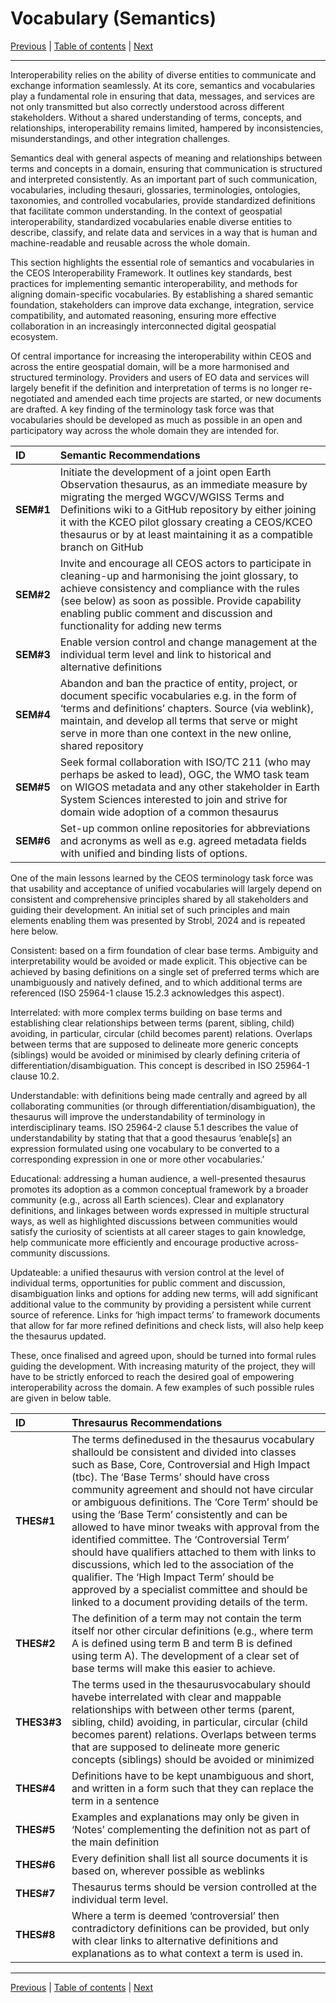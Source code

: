 # Vocabulary (Semantics)

[Previous](Framework.md) | [Table of contents](README.md) | [Next](Architecture.md)
***
Interoperability relies on the ability of diverse entities to communicate and exchange information seamlessly. At its core, semantics and vocabularies play a fundamental role in ensuring that data, messages, and services are not only transmitted but also correctly understood across different stakeholders. Without a shared understanding of terms, concepts, and relationships, interoperability remains limited, hampered by inconsistencies, misunderstandings, and other integration challenges.

Semantics deal with general aspects of meaning and relationships between terms and concepts in a domain, ensuring that communication is structured and interpreted consistently. As an important part of such communication, vocabularies, including thesauri, glossaries, terminologies, ontologies, taxonomies, and controlled vocabularies, provide standardized definitions that facilitate common understanding. In the context of geospatial interoperability, standardized vocabularies enable diverse entities to describe, classify, and relate data and services in a way that is human and machine-readable and reusable across the whole domain.

This section highlights the essential role of semantics and vocabularies in the CEOS Interoperability Framework. It outlines key standards, best practices for implementing semantic interoperability, and methods for aligning domain-specific vocabularies. By establishing a shared semantic foundation, stakeholders can improve data exchange, integration, service compatibility, and automated reasoning, ensuring more effective collaboration in an increasingly interconnected digital geospatial ecosystem.

Of central importance for increasing the interoperability within CEOS and across the entire geospatial domain, will be a more harmonised and structured terminology. Providers and users of EO data and services will largely benefit if the definition and interpretation of terms is no longer re-negotiated and amended each time projects are started, or new documents are drafted. A key finding of the terminology task force was that vocabularies should be developed as much as possible in an open and participatory way across the whole domain they are intended for.

| **ID** | **Semantic Recommendations**                                                                                                       |
| :----- | :--------------------------------------------------------------------------------------------------------------------------------- |
| **SEM\#1** | Initiate the development of a joint open Earth Observation thesaurus, as an immediate measure by migrating the merged WGCV/WGISS Terms and Definitions wiki to a GitHub repository by either joining it with the KCEO pilot glossary creating a CEOS/KCEO thesaurus or by at least maintaining it as a compatible branch on GitHub |
| **SEM\#2** | Invite and encourage all CEOS actors to participate in cleaning-up and harmonising the joint glossary, to achieve consistency and compliance with the rules (see below) as soon as possible. Provide capability enabling public comment and discussion and functionality for adding new terms  |
| **SEM\#3** | Enable version control and change management at the individual term level and link to historical and alternative definitions |
| **SEM\#4** | Abandon and ban the practice of entity, project, or document specific vocabularies e.g. in the form of ‘terms and definitions’ chapters. Source (via weblink), maintain, and develop all terms that serve or might serve in more than one context in the new online, shared repository |
| **SEM\#5** | Seek formal collaboration with ISO/TC 211 (who may perhaps be asked to lead), OGC, the WMO task team on WIGOS metadata and any other stakeholder in Earth System Sciences interested to join and strive for domain wide adoption of a common thesaurus |
| **SEM\#6** | Set-up common online repositories for abbreviations and acronyms as well as e.g. agreed metadata fields with unified and binding lists of options. |

One of the main lessons learned by the CEOS terminology task force was that usability and acceptance of unified vocabularies will largely depend on consistent and comprehensive principles shared by all stakeholders and guiding their development. An initial set of such principles and main elements enabling them was presented by Strobl, 2024 and is repeated here below.

Consistent: based on a firm foundation of clear base terms. Ambiguity and interpretability would be avoided or made explicit. This objective can be achieved by basing definitions on a single set of preferred terms which are unambiguously and natively defined, and to which additional terms are referenced (ISO 25964-1 clause 15.2.3 acknowledges this aspect).

Interrelated: with more complex terms building on base terms and establishing clear relationships between terms (parent, sibling, child) avoiding, in particular, circular (child becomes parent) relations. Overlaps between terms that are supposed to delineate more generic concepts (siblings) would be avoided or minimised by clearly defining criteria of differentiation/disambiguation. This concept is described in ISO 25964-1 clause 10.2.

Understandable: with definitions being made centrally and agreed by all collaborating communities (or through differentiation/disambiguation), the thesaurus will improve the understandability of terminology in interdisciplinary teams. ISO 25964-2 clause 5.1 describes the value of understandability by stating that that a good thesaurus ‘enable[s] an expression formulated using one vocabulary to be converted to a corresponding expression in one or more other vocabularies.’

Educational: addressing a human audience, a well-presented thesaurus promotes its adoption as a common conceptual framework by a broader community (e.g., across all Earth sciences). Clear and explanatory definitions, and linkages between words expressed in multiple structural ways, as well as highlighted discussions between communities would satisfy the curiosity of scientists at all career stages to gain knowledge, help communicate more efficiently and encourage productive across-community discussions.

Updateable: a unified thesaurus with version control at the level of individual terms, opportunities for public comment and discussion, disambiguation links and options for adding new terms, will add significant additional value to the community by providing a persistent while current source of reference. Links for ‘high impact terms’ to framework documents that allow for far more refined definitions and check lists, will also help keep the thesaurus updated.

These, once finalised and agreed upon, should be turned into formal rules guiding the development.  With increasing maturity of the project, they will have to be strictly enforced to reach the desired goal of empowering interoperability across the domain. A few examples of such possible rules are given in below table.


| **ID** | **Thresaurus Recommendations** |
| :---- | :---- |
| **THES\#1** | The terms definedused in the thesaurus vocabulary shallould be consistent and divided into classes such as Base, Core, Controversial and High Impact (tbc). The ‘Base Terms’ should have cross community agreement and should not have circular or ambiguous definitions. The ‘Core Term’ should be using the ‘Base Term’ consistently and can be allowed to have minor tweaks with approval from the identified committee. The ‘Controversial Term’ should have qualifiers attached to them with links to discussions, which led to the association of the qualifier. The ‘High Impact Term’ should be approved by a specialist committee and should be linked to a document providing details of the term. |
| **THES\#2** | The definition of a term may not contain the term itself nor other circular definitions (e.g., where term A is defined using term B and term B is defined using term A). The development of a clear set of base terms will make this easier to achieve.  |
| **THES3\#3** | The terms used in the thesaurusvocabulary should havebe interrelated with clear and mappable relationships with between other terms (parent, sibling, child) avoiding, in particular, circular (child becomes parent) relations. Overlaps between terms that are supposed to delineate more generic concepts (siblings) should be avoided or minimized|
| **THES\#4** | Definitions have to be kept unambiguous and short, and written in a form such that they can replace the term in a sentence |
| **THES\#5** | Examples and explanations may only be given in ‘Notes’ complementing the definition not as part of the main definition |
| **THES\#6** | Every definition shall list all source documents it is based on, wherever possible as weblinks|
| **THES\#7** | Thesaurus terms should be version controlled at the individual term level.|
| **THES\#8** | Where a term is deemed ‘controversial’ then contradictory definitions can be provided, but only with clear links to alternative definitions and explanations as to what context a term is used in.|

***
[Previous](Framework.md) | [Table of contents](README.md) | [Next](Architecture.md)
